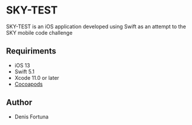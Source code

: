 # SKY-TEST

SKY-TEST is an iOS application developed using Swift as an attempt to the SKY mobile code challenge

## Requiriments
*  iOS 13
*  Swift 5.1
*  Xcode 11.0 or later
*  [Cocoapods](https://cocoapods.org)

## Author
*  Denis Fortuna 
